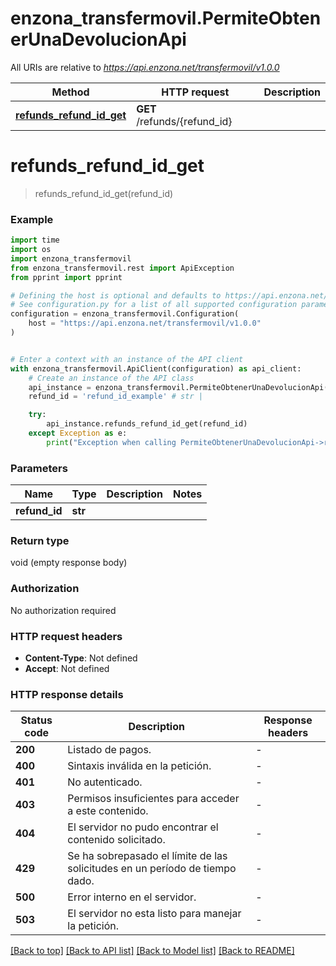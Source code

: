 # enzona_transfermovil.PermiteObtenerUnaDevolucionApi

All URIs are relative to *https://api.enzona.net/transfermovil/v1.0.0*

Method | HTTP request | Description
------------- | ------------- | -------------
[**refunds_refund_id_get**](PermiteObtenerUnaDevolucionApi.md#refunds_refund_id_get) | **GET** /refunds/{refund_id} | 


# **refunds_refund_id_get**
> refunds_refund_id_get(refund_id)



### Example

```python
import time
import os
import enzona_transfermovil
from enzona_transfermovil.rest import ApiException
from pprint import pprint

# Defining the host is optional and defaults to https://api.enzona.net/transfermovil/v1.0.0
# See configuration.py for a list of all supported configuration parameters.
configuration = enzona_transfermovil.Configuration(
    host = "https://api.enzona.net/transfermovil/v1.0.0"
)


# Enter a context with an instance of the API client
with enzona_transfermovil.ApiClient(configuration) as api_client:
    # Create an instance of the API class
    api_instance = enzona_transfermovil.PermiteObtenerUnaDevolucionApi(api_client)
    refund_id = 'refund_id_example' # str | 

    try:
        api_instance.refunds_refund_id_get(refund_id)
    except Exception as e:
        print("Exception when calling PermiteObtenerUnaDevolucionApi->refunds_refund_id_get: %s\n" % e)
```



### Parameters

Name | Type | Description  | Notes
------------- | ------------- | ------------- | -------------
 **refund_id** | **str**|  | 

### Return type

void (empty response body)

### Authorization

No authorization required

### HTTP request headers

 - **Content-Type**: Not defined
 - **Accept**: Not defined

### HTTP response details
| Status code | Description | Response headers |
|-------------|-------------|------------------|
**200** | Listado de pagos. |  -  |
**400** | Sintaxis inválida en la petición. |  -  |
**401** | No autenticado. |  -  |
**403** | Permisos insuficientes para acceder a este contenido. |  -  |
**404** | El servidor no pudo encontrar el contenido solicitado. |  -  |
**429** | Se ha sobrepasado el límite de las solicitudes en un período de tiempo dado. |  -  |
**500** | Error interno en el servidor. |  -  |
**503** | El servidor no esta listo para manejar la petición. |  -  |

[[Back to top]](#) [[Back to API list]](../README.md#documentation-for-api-endpoints) [[Back to Model list]](../README.md#documentation-for-models) [[Back to README]](../README.md)


